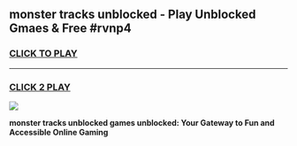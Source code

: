 
## monster tracks unblocked - Play Unblocked Gmaes & Free #rvnp4
<h3>
<a href="https://news.freeplayer.one?title=monster_tracks_unblocked&ref=24F">CLICK TO PLAY</a></h3>
<hr>

<h3>
<a href="https://news.freeplayer.one?title=monster_tracks_unblocked&ref=24F">CLICK 2 PLAY</a>
  
</h3>

<a href="https://news.freeplayer.one?title=monster_tracks_unblocked&ref=24F/"><img src="https://clearcache.store/games.png"></a>


**monster tracks unblocked games unblocked: Your Gateway to Fun and Accessible Online Gaming**
